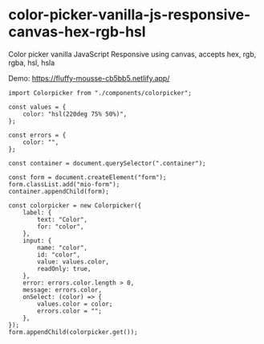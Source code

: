 # color-picker-vanilla-js-responsive-canvas-hex-rgb-hsl
Color picker vanilla JavaScript Responsive using canvas, accepts hex, rgb, rgba, hsl, hsla


Demo: https://fluffy-mousse-cb5bb5.netlify.app/


```
import Colorpicker from "./components/colorpicker";

const values = {
    color: "hsl(220deg 75% 50%)",
};

const errors = {
    color: "",
};

const container = document.querySelector(".container");

const form = document.createElement("form");
form.classList.add("mio-form");
container.appendChild(form);

const colorpicker = new Colorpicker({
    label: {
        text: "Color",
        for: "color",
    },
    input: {
        name: "color",
        id: "color",
        value: values.color,
        readOnly: true,
    },
    error: errors.color.length > 0,
    message: errors.color,
    onSelect: (color) => {
        values.color = color;
        errors.color = "";
    },
});
form.appendChild(colorpicker.get());
```
